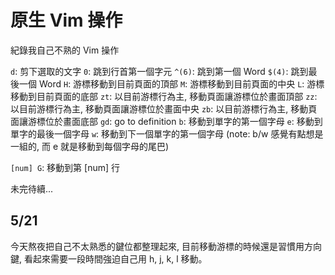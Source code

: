 # 原生 Vim 操作

紀錄我自己不熟的 Vim 操作

`d`: 剪下選取的文字
`0`: 跳到行首第一個字元
`^(6)`: 跳到第一個 Word
`$(4)`: 跳到最後一個 Word
`H`: 游標移動到目前頁面的頂部
`M`: 游標移動到目前頁面的中央
`L`: 游標移動到目前頁面的底部
`zt`: 以目前游標行為主, 移動頁面讓游標位於畫面頂部
`zz`: 以目前游標行為主, 移動頁面讓游標位於畫面中央
`zb`: 以目前游標行為主, 移動頁面讓游標位於畫面底部
`gd`: go to definition
`b`: 移動到單字的第一個字母
`e`: 移動到單字的最後一個字母
`w`: 移動到下一個單字的第一個字母
(note: b/w 感覺有點想是一組的, 而 e 就是移動到每個字母的尾巴)

`[num] G`: 移動到第 [num] 行

未完待續...


## 5/21

今天熬夜把自己不太熟悉的鍵位都整理起來, 目前移動游標的時候還是習慣用方向鍵, 
看起來需要一段時間強迫自己用 h, j, k, l 移動。
